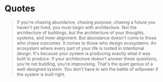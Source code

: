 # Quotes

> If you're chasing abundance, chasing purpose, chasing a future you haven't yet lived, you must begin with architecture.
> Not the architecture of buildings, but the architecture of your thoughts, systems, and inner alignment.
> But abundance doesn't come to those who chase outcomes.
> It comes to those who design ecosystems. An ecosystem where every part of your life is rooted in intentional design.
> It's because your system is producing exactly what it was built to produce.
> If your architecture doesn't answer these questions, you're not building, you're improvising.
> That's the quiet genius of a well-designed system.
> You don't have to win the battle of willpower if the system is built right.
